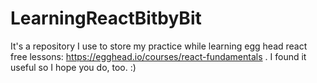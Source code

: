 # LearningReactBitbyBit
It's a repository I use to store my practice while learning egg head react free lessons: https://egghead.io/courses/react-fundamentals . I found it useful so I hope you do, too. :)
